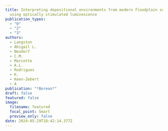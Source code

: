 ```yaml
---
title: Interpreting depositional environments from modern floodplain sediments
  using optically stimulated luminescence
publication_types:
  - "0"
  - "2"
  - "3"
authors:
  - Langston
  - Abigail L.
  - Neudorf
  - C.M.
  - Marcotte
  - A.L.
  - Rodrigues
  - K.
  - Keen-Zebert
  - A
publication: "*Boreas*"
draft: false
featured: false
image:
  filename: featured
  focal_point: Smart
  preview_only: false
date: 2024-05-29T18:42:14.377Z
---
```

